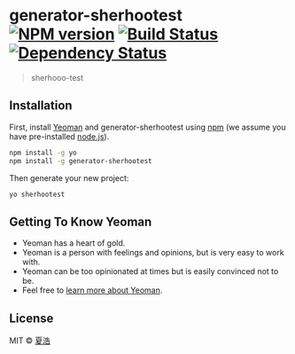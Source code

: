 # generator-sherhootest [![NPM version][npm-image]][npm-url] [![Build Status][travis-image]][travis-url] [![Dependency Status][daviddm-image]][daviddm-url]
> sherhooo-test

## Installation

First, install [Yeoman](http://yeoman.io) and generator-sherhootest using [npm](https://www.npmjs.com/) (we assume you have pre-installed [node.js](https://nodejs.org/)).

```bash
npm install -g yo
npm install -g generator-sherhootest
```

Then generate your new project:

```bash
yo sherhootest
```

## Getting To Know Yeoman

 * Yeoman has a heart of gold.
 * Yeoman is a person with feelings and opinions, but is very easy to work with.
 * Yeoman can be too opinionated at times but is easily convinced not to be.
 * Feel free to [learn more about Yeoman](http://yeoman.io/).

## License

MIT © [夏浩]()


[npm-image]: https://badge.fury.io/js/generator-sherhootest.svg
[npm-url]: https://npmjs.org/package/generator-sherhootest
[travis-image]: https://travis-ci.org//generator-sherhootest.svg?branch=master
[travis-url]: https://travis-ci.org//generator-sherhootest
[daviddm-image]: https://david-dm.org//generator-sherhootest.svg?theme=shields.io
[daviddm-url]: https://david-dm.org//generator-sherhootest
